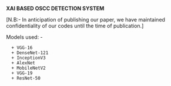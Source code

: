 **XAI BASED OSCC DETECTION SYSTEM**

[N.B:- In anticipation of publishing our paper, we have maintained confidentiality of our codes until the time of publication.]

Models used: - 

      + VGG-16
      + DenseNet-121
      + InceptionV3
      + AlexNet
      + MobileNetV2
      + VGG-19
      + ResNet-50
